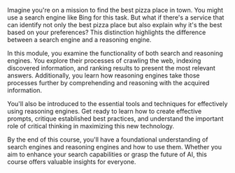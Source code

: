 Imagine you're on a mission to find the best pizza place in town. You might use a search engine like Bing for this task. But what if there's a service that can identify not only the best pizza place but also explain why it's the best based on your preferences? This distinction highlights the difference between a search engine and a reasoning engine.

In this module, you examine the functionality of both search and reasoning engines. You explore their processes of crawling the web, indexing discovered information, and ranking results to present the most relevant answers. Additionally, you learn how reasoning engines take those processes further by comprehending and reasoning with the acquired information.

You'll also be introduced to the essential tools and techniques for effectively using reasoning engines. Get ready to learn how to create effective prompts, critique established best practices, and understand the important role of critical thinking in maximizing this new technology.

By the end of this course, you'll have a foundational understanding of search engines and reasoning engines and how to use them. Whether you aim to enhance your search capabilities or grasp the future of AI, this course offers valuable insights for everyone.
